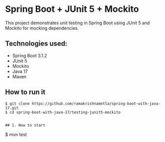 # Spring Boot + JUnit 5 + Mockito

This project demonstrates unit testing in Spring Boot using JUnit 5 and Mockito for mocking dependencies.

## Technologies used:
* Spring Boot 3.1.2
* JUnit 5
* Mockito
* Java 17
* Maven

## How to run it
```
$ git clone https://github.com/ramakrishnametla/spring-boot-with-java-17.git
$ cd spring-boot-with-java-17/testing-junit5-mockito


## 1. How to start
```
$ mvn test
```
